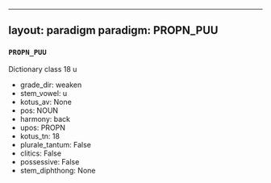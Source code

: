 
---
layout: paradigm
paradigm: PROPN_PUU
---
### ` PROPN_PUU `

Dictionary class 18 u
* grade_dir: weaken
* stem_vowel: u
* kotus_av: None
* pos: NOUN
* harmony: back
* upos: PROPN
* kotus_tn: 18
* plurale_tantum: False
* clitics: False
* possessive: False
* stem_diphthong: None

